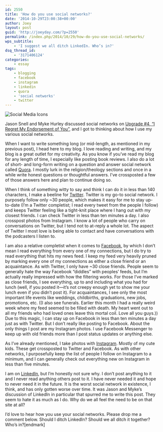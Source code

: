```yaml
---
id: 2550
title: 'How do you use social networks?'
date: '2014-10-29T23:00:38+00:00'
author: Joey
layout: post
guid: 'http://joeyday.com/?p=2550'
permalink: /index.php/2014/10/29/how-do-you-use-social-networks/
wps_subtitle:
    - 'I suggest we all ditch LinkedIn. Who’s in?'
dsq_thread_id:
    - '3171406124'
categories:
    - essay
tags:
    - blogging
    - facebook
    - instagram
    - linkedin
    - quora
    - 'social networks'
    - twitter
---
```


![Social Media Icons](http://joeyday.com/wp-content/uploads/2014/10/Social-Media-Icons.gif)

Jason Snell and Myke Hurley discussed social networks on [Upgrade #4, “I Regret My Endorsement of You”](http://relay.fm/upgrade/4 "Upgrade episode #4, “I Regret My Endorsement of You”"), and I got to thinking about how I use my various social networks.

When I want to write something long (or mid-length, as mentioned in my previous post), I head here to my blog. I love reading and writing, and my blog is a great outlet for my creativity. As you know if you’ve read my blog for any length of time, I especially like posting book reviews. I also do a lot of short- and long-form writing on a question and answer social network called [Quora](http://www.quora.com/Joey-Day "Joey Day on Quora"). I mostly lurk in the religion/theology sections and once in a while write honest questions or thoughtful answers. I’ve crossposted a few of those answers here and plan to continue doing so.

When I think of something witty to say and think I can do it in less than 140 characters, I make a beeline for [Twitter](http://twitter.com/joeyday "Joey Day on Twitter"). Twitter is my go-to social network. I purposely follow only ~30 people, which makes it easy for me to stay up-to-date (I’m a Twitter completist; I read every tweet from the people I follow) and keeps Twitter feeling like a tight-knit place where I hang out with my closest friends. I can check Twitter in less than ten minutes a day. I also crosspost photos from Instagram. I know a lot of people who carry on conversations on Twitter, but I tend not to at-reply a whole lot. The aspect of Twitter I most love is being able to contact and have conversations with the podcasters I listen to.

I am also a relative completist when it comes to [Facebook](http://facebook.com/joeynday "Joey Day on Facebook"), by which I don’t mean I read everything from every one of my connections, but I do try to read everything that hits my news feed. I keep my feed very heavily pruned by marking every one of my connections as either a close friend or an acquaintance. As with Twitter, I only have ~30 close friends. People seem to generally hate the way Facebook “diddles” with peoples’ feeds, but I’m actually really impressed with how the filtering works. For those I’ve marked as close friends, I see everything, up to and including what you had for lunch (well, if you posted it—it’s not creepy enough yet to show me your lunch even if you didn’t post it). For acquaintances, I see only the most important life events like weddings, childbirths, graduations, new jobs, promotions, etc. ((I also see funerals. Earlier this month I had a really weird week where my feed seemed to be filled with death. My heart went out to all my friends who had loved ones leave this mortal coil. Love all you guys.)) Due to this magic, I can stay up on Facebook in less than ten minutes a day just as with Twitter. But I don’t really like posting to Facebook. About the only things I post are my Instagram photos. I use Facebook Messenger to keep up with old friends more than I post status updates or anything else.

As I’ve already mentioned, I take photos with [Instagram](http://instagram.com/joeynday "Joey Day on Instagram"). Mostly of my cute kids. These get crossposted to Twitter and Facebook. As with other networks, I purposefully keep the list of people I follow on Instagram to a minimum, and I can generally check out everything new on Instagram in less than five minutes.

I am on [LinkedIn](http://linkedin.com/in/joeyday "Joey Day on LinkedIn"), but I’m honestly not sure why. I don’t post anything to it and I never read anything others post to it. I have never needed it and hope to never need it in the future. It is the worst social network in existence, I think, and has only gotten worse over time. It was Jason and Myke’s discussion of LinkedIn in particular that spurred me to write this post. They seem to hate it as much as I do. Why do we all feel the need to be on that site at all?

I’d love to hear how you use your social networks. Please drop me a comment below. Should I ditch LinkedIn? Should we all ditch it together? Who’s in?\[endmark\]